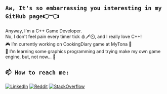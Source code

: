 <h2><code>Aw, It's so embarrassing you interesting in my GitHub page</code>👉👈</h2>

Anyway, I'm a C++ Game Developer.<br>
No, I don't feel pain every timer tick 🩸🗡️⏲️, and I really love C++!<br>
🎮 I’m currently working on CookingDiary game at MyTona 🏢<br>
🌱 I’m learning some graphics programming and trying make my own game engine, but, not now... 🏑<br>


<h2><code>📫 How to reach me:</code></h2>

[![LinkedIn](https://img.icons8.com/color/48/000000/linkedin.png)](https://www.linkedin.com/in/gollan/)
[![Reddit](https://img.icons8.com/color/48/000000/reddit.png)](https://www.reddit.com/user/GRPilot)
[![StackOverflow](https://img.icons8.com/color/48/000000/feels-guy.png)](https://stackoverflow.com/users/13163077/ruslan-golovinsky)
<!-- [![Yandex.Mail](https://img.icons8.com/doodle/48/000000/yandex-international.png)](rusan.rusik@yandex.ru) -->
